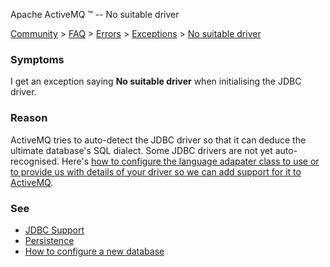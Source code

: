 Apache ActiveMQ ™ -- No suitable driver 

[Community](community.html) > [FAQ](faq.html) > [Errors](errors.html) > [Exceptions](exceptions.html) > [No suitable driver](no-suitable-driver.html)


### Symptoms

I get an exception saying **No suitable driver** when initialising the JDBC driver.

### Reason

ActiveMQ tries to auto-detect the JDBC driver so that it can deduce the ultimate database's SQL dialect. Some JDBC drivers are not yet auto-recognised. Here's [how to configure the language adapater class to use or to provide us with details of your driver so we can add support for it to ActiveMQ](jdbc-support.html).

### See

*   [JDBC Support](jdbc-support.html)
*   [Persistence](persistence.html)
*   [How to configure a new database](how-to-configure-a-new-database.html)

